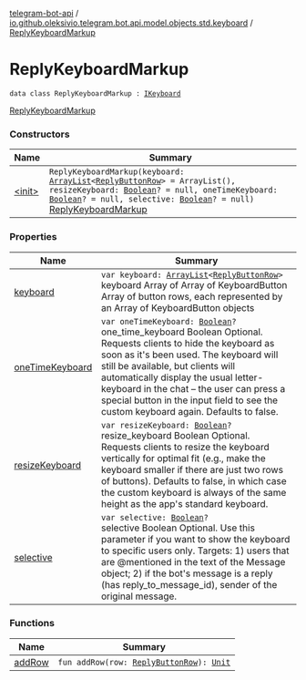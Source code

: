 [telegram-bot-api](../../index.md) / [io.github.oleksivio.telegram.bot.api.model.objects.std.keyboard](../index.md) / [ReplyKeyboardMarkup](./index.md)

# ReplyKeyboardMarkup

`data class ReplyKeyboardMarkup : `[`IKeyboard`](../-i-keyboard.md)

[ReplyKeyboardMarkup](https://core.telegram.org/bots/api/#replykeyboardmarkup)

### Constructors

| Name | Summary |
|---|---|
| [&lt;init&gt;](-init-.md) | `ReplyKeyboardMarkup(keyboard: `[`ArrayList`](https://kotlinlang.org/api/latest/jvm/stdlib/kotlin.collections/-array-list/index.html)`<`[`ReplyButtonRow`](../../io.github.oleksivio.telegram.bot.api.model.objects.std.keyboard.row/-reply-button-row/index.md)`> = ArrayList(), resizeKeyboard: `[`Boolean`](https://kotlinlang.org/api/latest/jvm/stdlib/kotlin/-boolean/index.html)`? = null, oneTimeKeyboard: `[`Boolean`](https://kotlinlang.org/api/latest/jvm/stdlib/kotlin/-boolean/index.html)`? = null, selective: `[`Boolean`](https://kotlinlang.org/api/latest/jvm/stdlib/kotlin/-boolean/index.html)`? = null)`<br>[ReplyKeyboardMarkup](https://core.telegram.org/bots/api/#replykeyboardmarkup) |

### Properties

| Name | Summary |
|---|---|
| [keyboard](keyboard.md) | `var keyboard: `[`ArrayList`](https://kotlinlang.org/api/latest/jvm/stdlib/kotlin.collections/-array-list/index.html)`<`[`ReplyButtonRow`](../../io.github.oleksivio.telegram.bot.api.model.objects.std.keyboard.row/-reply-button-row/index.md)`>`<br>keyboard Array of Array of KeyboardButton Array of button rows, each represented by an Array of KeyboardButton objects |
| [oneTimeKeyboard](one-time-keyboard.md) | `var oneTimeKeyboard: `[`Boolean`](https://kotlinlang.org/api/latest/jvm/stdlib/kotlin/-boolean/index.html)`?`<br>one_time_keyboard Boolean Optional. Requests clients to hide the keyboard as soon as it's been used. The keyboard will still be available, but clients will automatically display the usual letter-keyboard in the chat – the user can press a special button in the input field to see the custom keyboard again. Defaults to false. |
| [resizeKeyboard](resize-keyboard.md) | `var resizeKeyboard: `[`Boolean`](https://kotlinlang.org/api/latest/jvm/stdlib/kotlin/-boolean/index.html)`?`<br>resize_keyboard Boolean Optional. Requests clients to resize the keyboard vertically for optimal fit (e.g., make the keyboard smaller if there are just two rows of buttons). Defaults to false, in which case the custom keyboard is always of the same height as the app's standard keyboard. |
| [selective](selective.md) | `var selective: `[`Boolean`](https://kotlinlang.org/api/latest/jvm/stdlib/kotlin/-boolean/index.html)`?`<br>selective Boolean Optional. Use this parameter if you want to show the keyboard to specific users only. Targets: 1) users that are @mentioned in the text of the Message object; 2) if the bot's message is a reply (has reply_to_message_id), sender of the original message. |

### Functions

| Name | Summary |
|---|---|
| [addRow](add-row.md) | `fun addRow(row: `[`ReplyButtonRow`](../../io.github.oleksivio.telegram.bot.api.model.objects.std.keyboard.row/-reply-button-row/index.md)`): `[`Unit`](https://kotlinlang.org/api/latest/jvm/stdlib/kotlin/-unit/index.html) |
